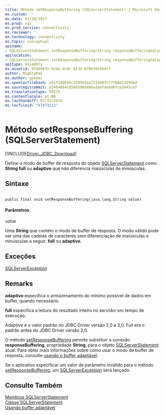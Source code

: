 ```yaml
---
title: Método setResponseBuffering (SQLServerStatement) | Microsoft Docs
ms.custom: ''
ms.date: 01/19/2017
ms.prod: sql
ms.prod_service: connectivity
ms.reviewer: ''
ms.technology: connectivity
ms.topic: conceptual
apiname:
- SQLServerStatement.setResponseBuffering(String responseBufferingValue)
apilocation:
- SQLServerStatement.setResponseBuffering(String responseBufferingValue)
apitype: Assembly
ms.assetid: 9f489835-6cda-4c8c-b139-079639a169cf
author: MightyPen
ms.author: genemi
ms.openlocfilehash: a55f1d5695c2595b5ea721680fc77f88d13494ed
ms.sourcegitcommit: b2464064c0566590e486a3aafae6d67ce2645cef
ms.translationtype: MTE75
ms.contentlocale: pt-BR
ms.lasthandoff: 07/15/2019
ms.locfileid: "67973113"
---
```

# <a name="setresponsebuffering-method-sqlserverstatement"></a>Método setResponseBuffering (SQLServerStatement)
[!INCLUDE[Driver_JDBC_Download](../../../includes/driver_jdbc_download.md)]

  Define o modo de buffer de resposta do objeto [SQLServerStatement](../../../connect/jdbc/reference/sqlserverstatement-class.md) como **String full** ou **adaptive** que não diferencia maiúsculas de minúsculas.  
  
## <a name="syntax"></a>Sintaxe  
  
```  
  
public final void setResponseBuffering(java.lang.String value)  
```  
  
#### <a name="parameters"></a>Parâmetros  
 *value*  
  
 Uma **String** que contém o modo de buffer de resposta. O modo válido pode ser uma das cadeias de caracteres sem diferenciação de maiúsculas e minúsculas a seguir: **full** ou **adaptive**.  
  
## <a name="exceptions"></a>Exceções  
 [SQLServerException](../../../connect/jdbc/reference/sqlserverexception-class.md)  
  
## <a name="remarks"></a>Remarks  
 **adaptive** especifica o armazenamento do mínimo possível de dados em buffer, quando necessário.  
  
 **full** especifica a leitura do resultado inteiro no servidor em tempo de execução.  
  
 Adaptive é o valor padrão no JDBC Driver versão 2,0 e 3,0. Full era o padrão antes do JDBC Driver versão 2,0.  
  
 O método [setResponseBuffering](../../../connect/jdbc/reference/setresponsebuffering-method-sqlserverstatement.md) permite substituir a conexão **responseBuffering**, propriedade **String**, para o objeto [SQLServerStatement](../../../connect/jdbc/reference/sqlserverstatement-class.md) atual. Para obter mais informações sobre como usar o modo de buffer de resposta, consulte [usando o buffer adaptável](../../../connect/jdbc/using-adaptive-buffering.md).  
  
 Se o aplicativo especificar um valor de parâmetro inválido para o método [setResponseBuffering](../../../connect/jdbc/reference/setresponsebuffering-method-sqlserverstatement.md), um [SQLServerException](../../../connect/jdbc/reference/sqlserverexception-class.md) será lançado.  
  
## <a name="see-also"></a>Consulte Também  
 [Membros SQLServerStatement](../../../connect/jdbc/reference/sqlserverstatement-members.md)   
 [Classe SQLServerStatement](../../../connect/jdbc/reference/sqlserverstatement-class.md)   
 [Usando buffer adaptável](../../../connect/jdbc/using-adaptive-buffering.md)  
  
  
